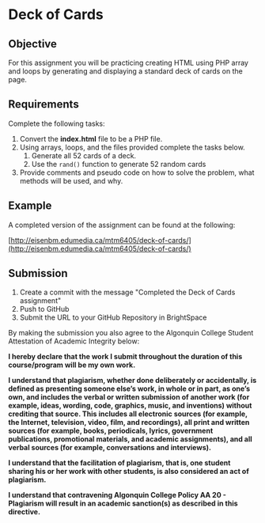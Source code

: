 # Deck of Cards

## Objective
For this assignment you will be practicing creating HTML using PHP array and loops by generating and displaying a standard deck of cards on the page.

## Requirements
Complete the following tasks:

1. Convert the **index.html** file to be a PHP file.
2. Using arrays, loops, and the files provided complete the tasks below. 
    1. Generate all 52 cards of a deck.
    2. Use the `rand()` function to generate 52 random cards
3. Provide comments and pseudo code on how to solve the problem, what methods will be used, and why.

## Example
A completed version of the assignment can be found at the following:

[http://eisenbm.edumedia.ca/mtm6405/deck-of-cards/](http://eisenbm.edumedia.ca/mtm6405/deck-of-cards/)

## Submission
1. Create a commit with the message "Completed the Deck of Cards assignment"
2. Push to GitHub
3. Submit the URL to your GitHub Repository in BrightSpace

By making the submission you also agree to the Algonquin College Student Attestation of Academic Integrity below: 

**I hereby declare that the work I submit throughout the duration of this course/program will be my own work.**

**I understand that plagiarism, whether done deliberately or accidentally, is defined as presenting someone else’s work, in whole or in part, as one’s own, and includes the verbal or written submission of another work (for example, ideas, wording, code, graphics, music, and inventions) without crediting that source. This includes all electronic sources (for example, the Internet, television, video, film, and recordings), all print and written sources (for example, books, periodicals, lyrics, government publications, promotional materials, and academic assignments), and all verbal sources (for example, conversations and interviews).**

**I understand that the facilitation of plagiarism, that is, one student sharing his or her work with other students, is also considered an act of plagiarism.**

**I understand that contravening Algonquin College Policy AA 20 - Plagiarism will result in an academic sanction(s) as described in this directive.**